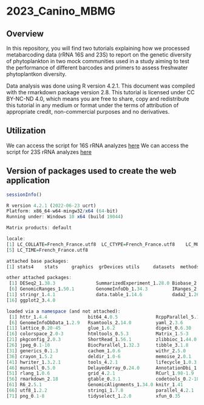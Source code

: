 
<!-- README.md is generated from README.Rmd. Please edit that file -->

# 2023_Canino_MBMG

## Overview

In this repository, you will find two tutorials explaining how we processed metabarcoding data (rRNA 16S and 23S) to report on the genetic diversity of phytoplankton in two mock communities used in a study aiming to test the performance of different barcodes and primers to assess freshwater phytoplantkon diversity.

Data analysis was done using R version 4.2.1. This document was compiled with the rmarkdown package version 2.8. This tutorial is licensed under CC BY-NC-ND 4.0, which means you are free to share, copy and redistribute this tutorial in any medium or format under the terms of attribution of appropriate credit, non-commercial purposes and no derivatives.

## Utilization

We can access the script for 16S rRNA analyzes [here](https://github.com/Github-Carrtel/2023_Canino_MBMG/blob/main/Mock_taxonomy_analysis_16S.html)
We can access the script for 23S rRNA analyzes [here](https://github.com/Github-Carrtel/2023_Canino_MBMG/blob/main/Mock_taxonomy_analysis_23S.html)

## Version of packages used to create the web application
```r
sessionInfo()

R version 4.2.1 (2022-06-23 ucrt)
Platform: x86_64-w64-mingw32/x64 (64-bit)
Running under: Windows 10 x64 (build 19044)

Matrix products: default

locale:
[1] LC_COLLATE=French_France.utf8  LC_CTYPE=French_France.utf8    LC_MONETARY=French_France.utf8 LC_NUMERIC=C                  
[5] LC_TIME=French_France.utf8    

attached base packages:
[1] stats4    stats     graphics  grDevices utils     datasets  methods   base     

other attached packages:
 [1] DESeq2_1.38.3               SummarizedExperiment_1.28.0 Biobase_2.58.0              MatrixGenerics_1.10.0       matrixStats_0.63.0         
 [6] GenomicRanges_1.50.1        GenomeInfoDb_1.34.3         IRanges_2.32.0              S4Vectors_0.36.0            BiocGenerics_0.44.0        
[11] stringr_1.4.1               data.table_1.14.6           dada2_1.26.0                Rcpp_1.0.9                  dplyr_1.0.10               
[16] ggplot2_3.4.0              

loaded via a namespace (and not attached):
 [1] httr_1.4.4               bit64_4.0.5              RcppParallel_5.1.5       latticeExtra_0.6-30      blob_1.2.3              
 [6] GenomeInfoDbData_1.2.9   Rsamtools_2.14.0         yaml_2.3.6               RSQLite_2.3.0            pillar_1.8.1            
[11] lattice_0.20-45          glue_1.6.2               digest_0.6.30            RColorBrewer_1.1-3       XVector_0.38.0          
[16] colorspace_2.0-3         htmltools_0.5.3          Matrix_1.5-3             plyr_1.8.8               XML_3.99-0.12           
[21] pkgconfig_2.0.3          ShortRead_1.56.1         zlibbioc_1.44.0          xtable_1.8-4             scales_1.2.1            
[26] jpeg_0.1-10              BiocParallel_1.32.3      tibble_3.1.8             annotate_1.76.0          KEGGREST_1.38.0         
[31] generics_0.1.3           cachem_1.0.6             withr_2.5.0              cli_3.4.1                magrittr_2.0.3          
[36] crayon_1.5.2             deldir_1.0-6             memoise_2.0.1            evaluate_0.18            fansi_1.0.3             
[41] hwriter_1.3.2.1          tools_4.2.1              lifecycle_1.0.3          interp_1.1-3             locfit_1.5-9.7          
[46] munsell_0.5.0            DelayedArray_0.24.0      AnnotationDbi_1.60.0     Biostrings_2.66.0        compiler_4.2.1          
[51] rlang_1.0.6              grid_4.2.1               RCurl_1.98-1.9           rstudioapi_0.14          bitops_1.0-7            
[56] rmarkdown_2.18           gtable_0.3.1             codetools_0.2-18         DBI_1.1.3                reshape2_1.4.4          
[61] R6_2.5.1                 GenomicAlignments_1.34.0 knitr_1.41               bit_4.0.5                fastmap_1.1.0           
[66] utf8_1.2.2               stringi_1.7.8            parallel_4.2.1           vctrs_0.5.1              geneplotter_1.76.0      
[71] png_0.1-8                tidyselect_1.2.0         xfun_0.35
```
